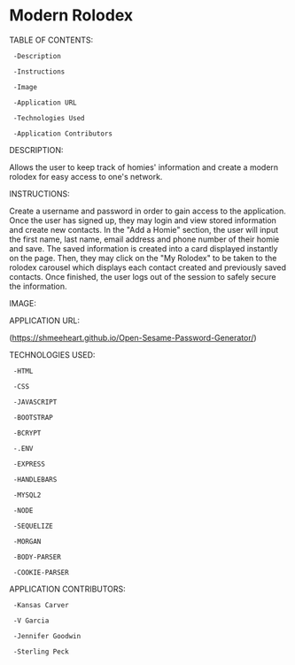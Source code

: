 # Modern Rolodex

TABLE OF CONTENTS:

     -Description

     -Instructions

     -Image

     -Application URL

     -Technologies Used

     -Application Contributors
     

DESCRIPTION: 

Allows the user to keep track of homies' information and create a modern rolodex for easy access to one's network. 


INSTRUCTIONS:

Create a username and password in order to gain access to the application. Once the user has signed up, they may login and view stored information and create new contacts. In the "Add a Homie" section, the user will input the first name, last name, email address and phone number of their homie and save. The saved information is created into a card displayed instantly on the page. Then, they may click on the "My Rolodex" to be taken to the rolodex carousel which displays each contact created and previously saved contacts. Once finished, the user logs out of the session to safely secure the information.  

IMAGE: 



APPLICATION URL:

(https://shmeeheart.github.io/Open-Sesame-Password-Generator/)


TECHNOLOGIES USED: 

     -HTML
     
     -CSS
     
     -JAVASCRIPT
     
     -BOOTSTRAP
     
     -BCRYPT
     
     -.ENV
     
     -EXPRESS
     
     -HANDLEBARS
     
     -MYSQL2
     
     -NODE
     
     -SEQUELIZE
     
     -MORGAN
     
     -BODY-PARSER
     
     -COOKIE-PARSER

APPLICATION CONTRIBUTORS:

     -Kansas Carver
     
     -V Garcia
     
     -Jennifer Goodwin 
     
     -Sterling Peck
